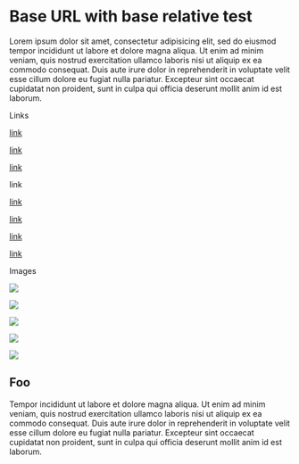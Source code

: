 # Base URL with base relative test

Lorem ipsum dolor sit amet, consectetur adipisicing elit, sed do eiusmod tempor incididunt ut labore et dolore magna aliqua. Ut enim ad minim veniam, quis nostrud exercitation ullamco laboris nisi ut aliquip ex ea commodo consequat. Duis aute irure dolor in reprehenderit in voluptate velit esse cillum dolore eu fugiat nulla pariatur. Excepteur sint occaecat cupidatat non proident, sunt in culpa qui officia deserunt mollit anim id est laborum.

Links

[link]

[link]

[link][1]

link

[link][2]

[link][3]

[link][4]

[link][5]

Images

![][6]

![][6]

![][7]

![][8]

![][9]

## Foo

Tempor incididunt ut labore et dolore magna aliqua. Ut enim ad minim veniam, quis nostrud exercitation ullamco laboris nisi ut aliquip ex ea commodo consequat. Duis aute irure dolor in reprehenderit in voluptate velit esse cillum dolore eu fugiat nulla pariatur. Excepteur sint occaecat cupidatat non proident, sunt in culpa qui officia deserunt mollit anim id est laborum.

  [link]: file://.../readability/test/test-pages/base-url-base-element-relative/base/foo/bar/baz.html
  [1]: file:///foo/bar/baz.html
  [2]: file://.../readability/test/test-pages/base-url-base-element-relative/base/baz.html#foo
  [3]: file:///foo/bar/baz.html#foo
  [4]: http://test/foo/bar/baz.html
  [5]: https://test/foo/bar/baz.html
  [6]: file://.../readability/test/test-pages/base-url-base-element-relative/base/foo/bar/baz.png
  [7]: file:///foo/bar/baz.png
  [8]: http://test/foo/bar/baz.png
  [9]: https://test/foo/bar/baz.png
